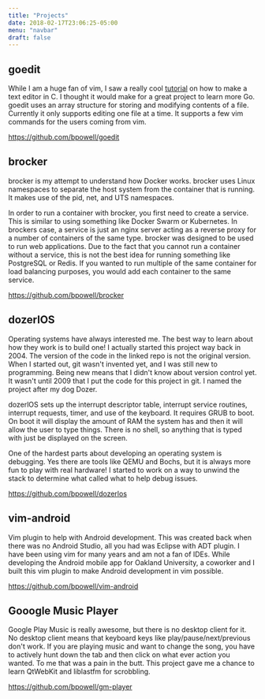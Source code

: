 ```yaml
---
title: "Projects"
date: 2018-02-17T23:06:25-05:00
menu: "navbar"
draft: false
---
```


## goedit
While I am a huge fan of vim, I saw a really cool [tutorial](http://viewsourcecode.org/snaptoken/kilo/) on how to make a text editor in C. I thought it would make for a great project to learn more Go. goedit uses an array structure for storing and modifying contents of a file. Currently it only supports editing one file at a time. It supports a few vim commands for the users coming from vim.

https://github.com/bpowell/goedit

## brocker
brocker is my attempt to understand how Docker works. brocker uses Linux namespaces to separate the host system from the container that is running. It makes use of the pid, net, and UTS namespaces.

In order to run a container with brocker, you first need to create a service. This is similar to using something like Docker Swarm or Kubernetes. In brockers case, a service is just an nginx server acting as a reverse proxy for a number of containers of the same type. brocker was designed to be used to run web applications. Due to the fact that you cannot run a container without a service, this is not the best idea for running something like PostgreSQL or Redis. If you wanted to run multiple of the same container for load balancing purposes, you would add each container to the same service.

https://github.com/bpowell/brocker

## dozerlOS
Operating systems have always interested me. The best way to learn about how they work is to build one! I actually started this project way back in 2004. The version of the code in the linked repo is not the original version. When I started out, git wasn't invented yet, and I was still new to programming. Being new means that I didn't know about version control yet. It wasn't until 2009 that I put the code for this project in git. I named the project after my dog Dozer.

dozerlOS sets up the interrupt descriptor table, interrupt service routines, interrupt requests, timer, and use of the keyboard. It requires GRUB to boot. On boot it will display the amount of RAM the system has and then it will allow the user to type things. There is no shell, so anything that is typed with just be displayed on the screen.

One of the hardest parts about developing an operating system is debugging. Yes there are tools like QEMU and Bochs, but it is always more fun to play with real hardware! I started to work on a way to unwind the stack to determine what called what to help debug issues.

https://github.com/bpowell/dozerlos

## vim-android
Vim plugin to help with Android development. This was created back when there was no Android Studio, all you had was Eclipse with ADT plugin. I have been using vim for many years and am not a fan of IDEs. While developing the Android mobile app for Oakland University, a coworker and I built this vim plugin to make Android development in vim possible.

https://github.com/bpowell/vim-android

## Gooogle Music Player
Google Play Music is really awesome, but there is no desktop client for it. No desktop client means that keyboard keys like play/pause/next/previous don't work. If you are playing music and want to change the song, you have to actively hunt down the tab and then click on what ever action you wanted. To me that was a pain in the butt. This project gave me a chance to learn QtWebKit and liblastfm for scrobbling.

https://github.com/bpowell/gm-player
